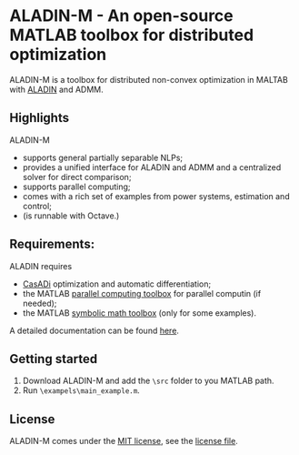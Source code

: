 # ALADIN-M - An open-source MATLAB toolbox for distributed optimization

ALADIN-M is a toolbox for distributed non-convex optimization in MALTAB with  [ALADIN](https://epubs.siam.org/doi/abs/10.1137/140975991) and ADMM.

## Highlights
ALADIN-M 
- supports general partially separable NLPs;
- provides a unified interface for ALADIN and ADMM and a centralized solver for direct comparison;
- supports parallel computing;
- comes with a rich set of examples from power systems, estimation and control;
- (is runnable with Octave.)


## Requirements:
ALADIN requires
- [CasADi](https://web.casadi.org/) optimization and automatic differentiation;
- the MATLAB [parallel computing toolbox](https://de.mathworks.com/products/parallel-computing.html) for parallel computin (if needed);
- the MATLAB [symbolic math toolbox](https://de.mathworks.com/products/symbolic.html) (only for some examples).

A detailed documentation can be found [here](https://alexe15.github.io/ALADIN.m/).

## Getting started
1. Download ALADIN-M and add the `\src` folder to you MATLAB path.
2. Run `\exampels\main_example.m`.

## License
ALADIN-M comes under the [MIT license](https://en.wikipedia.org/wiki/MIT_License), see the [license file](https://github.com/alexe15/ALADIN.m/blob/master/LICENSE.txt).